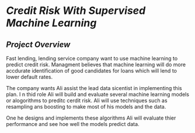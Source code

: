 # *Credit Risk With Supervised Machine Learning*

## *Project Overview*

Fast lending, lending service company want to use machine learning to predict credit risk. Managment believes that machine learning will do more accdurate identification of good candidates for loans which will lend to lower default rates.

The company wants Ali assist the lead data sicentist in implementing this plan. I n thid role Ali will build and evaluate several machine learning models or alogorithms to preditc cerdit risk. Ali will use techniques such as resampling ans boosting to make most of his models and the data.

One he designs and implements these algorithms Ali will evaluate thier performance and see hoe well the models predict data.

